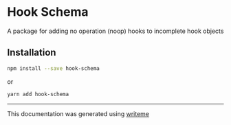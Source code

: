 # Hook Schema

A package for adding no operation (noop) hooks to incomplete hook objects

## Installation

```bash
npm install --save hook-schema
```
or
```bash
yarn add hook-schema
```

---
This documentation was generated using [writeme](https://www.npmjs.com/package/@pshaw/writeme)
